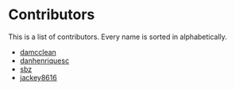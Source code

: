 # Contributors
This is a list of contributors.
Every name is sorted in alphabetically.

- [damcclean](https://github.com/damcclean)
- [danhenriquesc](https://github.com/danhenriquesc)
- [sbz](https://github.com/sbz)
- [jackey8616](https://github.com/jackey8616)
